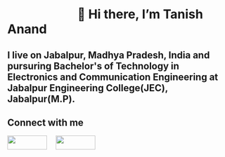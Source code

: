  #  &nbsp;&nbsp;&nbsp;&nbsp;&nbsp;&nbsp;&nbsp;&nbsp;&nbsp;&nbsp;&nbsp;&nbsp;&nbsp;&nbsp;&nbsp;&nbsp;&nbsp;&nbsp;&nbsp;&nbsp;&nbsp;&nbsp;&nbsp;&nbsp;👋 Hi there, I’m Tanish Anand
## I live on Jabalpur, Madhya Pradesh, India and pursuring Bachelor's of Technology in Electronics and Communication Engineering at  Jabalpur Engineering College(JEC), Jabalpur(M.P).

## Connect with me
<a href="https://www.linkedin.com/in/ta10x11" target="_blank"><img align="center" src="https://github-production-user-asset-6210df.s3.amazonaws.com/137398377/248024169-13674525-73cd-4429-96b5-459ddf723a59.jpg" height="32px" width="90px"/></a> &nbsp;&nbsp;&nbsp;&nbsp;<a href="mailto:copro.dev.ta10x11@gmail.com" target="_blank"><img align="center" src="https://github-production-user-asset-6210df.s3.amazonaws.com/137398377/249118170-216fbe82-6561-4209-8c16-aefdccdba704.jpg" height="32px" width="90px"/></a> 
